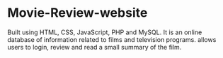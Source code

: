 # Movie-Review-website
Built using HTML, CSS, JavaScript, PHP and MySQL. It is an online database of information related to films and television programs. allows users to login, review and read a small summary of the film.
